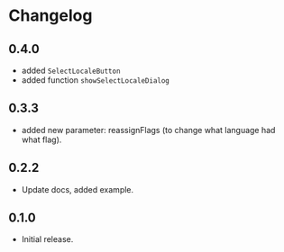 # Changelog

## 0.4.0

* added `SelectLocaleButton`
* added function `showSelectLocaleDialog`

## 0.3.3

* added new parameter: reassignFlags (to change what language had what flag).

## 0.2.2

* Update docs, added example.

## 0.1.0

* Initial release.
